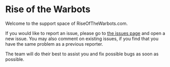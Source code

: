 # Rise of the Warbots

Welcome to the support space of RiseOfTheWarbots.com.

If you would like to report an issue, please go to [the issues page](https://github.com/rise-of-the-warbots/support/issues) and open a new issue.
You may also comment on existing issues, if you find that you have the same problem as a previous reporter.

The team will do their best to assist you and fix possible bugs as soon as possible.
